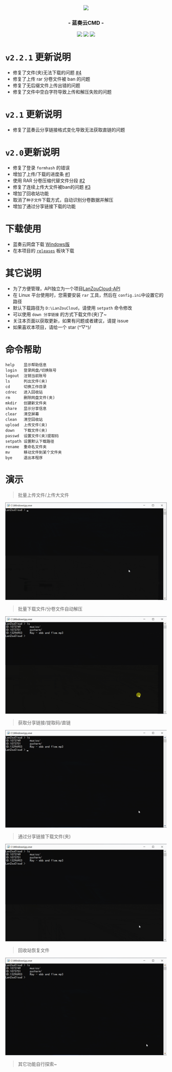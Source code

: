 <p align="center">
<img src="https://pc.woozooo.com/img/logo2.gif" width="200">
</p>

<h3 align="center">- 蓝奏云CMD -</h3>

<p align="center">
<img src="https://img.shields.io/github/v/release/zaxtyson/LanZouCloud-CMD.svg?logo=iCloud">
<img src="https://img.shields.io/badge/support-Windows-blue?logo=Windows">
<img src="https://img.shields.io/badge/support-Linux-yellow?logo=Linux">
</p>

# `v2.2.1` 更新说明
- 修复了文件(夹)无法下载的问题 [#4](https://github.com/zaxtyson/LanZouCloud-CMD/issues/4)
- 修复了上传 rar 分卷文件被 ban 的问题
- 修复了无后缀文件上传出错的问题
- 修复了文件中空白字符导致上传和解压失败的问题

# `v2.1` 更新说明
- 修复了蓝奏云分享链接格式变化导致无法获取直链的问题

# `v2.0`更新说明
- 修复了登录 `formhash` 的错误
- 增加了上传/下载的进度条 [#1](https://github.com/zaxtyson/LanZouCloud-CMD/issues/1)
- 使用 RAR 分卷压缩代替文件分段 [#2](https://github.com/zaxtyson/LanZouCloud-CMD/issues/2)
- 修复了连续上传大文件被ban的问题 [#3](https://github.com/zaxtyson/LanZouCloud-CMD/issues/3)
- 增加了回收站功能
- 取消了`种子文件`下载方式，自动识别分卷数据并解压
- 增加了通过分享链接下载的功能

# 下载使用
- 蓝奏云网盘下载 [Windows版](https://www.lanzous.com/b0f14h1od) 
- 在本项目的 [`releases`](https://github.com/zaxtyson/LanZouCloud-CMD/releases) 板块下载

# 其它说明
- 为了方便管理，API独立为一个项目[LanZouCloud-API](https://github.com/zaxtyson/LanZouCloud-API)
- 在 Linux 平台使用时，您需要安装 `rar` 工具，然后在 `config.ini`中设置它的路径
- 默认下载路径为 `D:\LanZouCloud`，请使用 `setpath` 命令修改
- 可以使用 `down 分享链接` 的方式下载文件(夹)了~
- 关注本页面以获取更新，如果有问题或者建议，请提 issue
- 如果喜欢本项目，请给一个 star (^▽^)/

# 命令帮助
    help    显示帮助信息
    login   登录网盘/切换账号
    logout  注销当前账号
    ls      列出文件(夹)
    cd      切换工作目录
    cdrec   进入回收站
    rm      删除网盘文件(夹)
    mkdir   创建新文件夹
    share   显示分享信息
    clear   清空屏幕
    clean   清空回收站
    upload  上传文件(夹)
    down    下载文件(夹)
    passwd  设置文件(夹)提取码
    setpath 设置默认下载路径
    rename  重命名文件夹
    mv      移动文件到某个文件夹
    bye     退出本程序
    
# 演示

> 批量上传文件/上传大文件

![](./img/upload.gif)

> 批量下载文件/分卷文件自动解压

![](./img/down.gif)

> 获取分享链接/提取码/直链

![](./img/share.gif)

> 通过分享链接下载文件(夹)

![](./img/down_by_url.gif)

> 回收站恢复文件

![](./img/recovery.gif)

> 其它功能自行探索~
